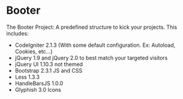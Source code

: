 Booter
======

The Booter Project: A predefined structure to kick your projects. This includes:
* CodeIgniter 2.1.3 (With some default configuration. Ex: Autoload, Cookies, etc...)
* jQuery 1.9 and jQuery 2.0 to best match your targeted visitors
* jQuery UI 1.10.3 not themed
* Bootstrap 2.3.1 JS and CSS
* Less 1.3.3
* HandleBarsJS 1.0.0
* Glyphish 3.0 Icons